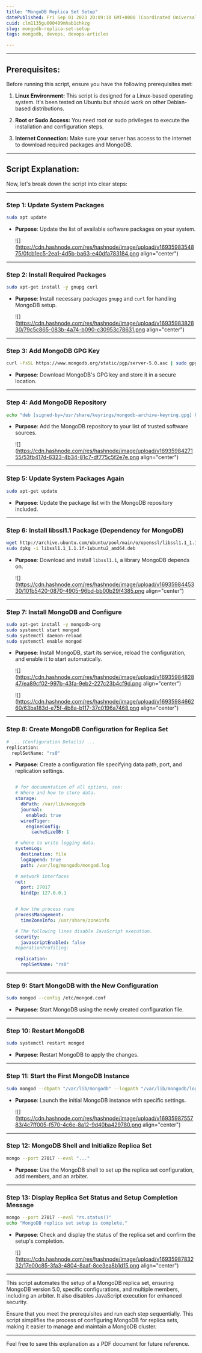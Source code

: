 ```yaml
---
title: "MongoDB Replica Set Setup"
datePublished: Fri Sep 01 2023 20:09:10 GMT+0000 (Coordinated Universal Time)
cuid: clm1135gu000409mhab1chkzg
slug: mongodb-replica-set-setup
tags: mongodb, devops, devops-articles

---
```


---

## **Prerequisites:**

Before running this script, ensure you have the following prerequisites met:

1. **Linux Environment:** This script is designed for a Linux-based operating system. It's been tested on Ubuntu but should work on other Debian-based distributions.
    
2. **Root or Sudo Access:** You need root or sudo privileges to execute the installation and configuration steps.
    
3. **Internet Connection:** Make sure your server has access to the internet to download required packages and MongoDB.
    

---

## **Script Explanation:**

Now, let's break down the script into clear steps:

---

### **Step 1: Update System Packages**

```bash
sudo apt update
```

* **Purpose**: Update the list of available software packages on your system.
    
    ![](https://cdn.hashnode.com/res/hashnode/image/upload/v1693598354875/0fcb1ec5-2ea1-4d5b-ba63-e40dfa783184.png align="center")
    

---

### **Step 2: Install Required Packages**

```bash
sudo apt-get install -y gnupg curl
```

* **Purpose**: Install necessary packages `gnupg` and `curl` for handling MongoDB setup.
    
    ![](https://cdn.hashnode.com/res/hashnode/image/upload/v1693598382830/79c5c865-083b-4a74-b090-c30953c78631.png align="center")
    

---

### **Step 3: Add MongoDB GPG Key**

```bash
curl -fsSL https://www.mongodb.org/static/pgp/server-5.0.asc | sudo gpg --dearmor -o /usr/share/keyrings/mongodb-archive-keyring.gpg
```

* **Purpose**: Download MongoDB's GPG key and store it in a secure location.
    

---

### **Step 4: Add MongoDB Repository**

```bash
echo "deb [signed-by=/usr/share/keyrings/mongodb-archive-keyring.gpg] https://repo.mongodb.org/apt/ubuntu focal/mongodb-org/5.0 multiverse" | sudo tee /etc/apt/sources.list.d/mongodb-org-5.0.list
```

* **Purpose**: Add the MongoDB repository to your list of trusted software sources.
    
    ![](https://cdn.hashnode.com/res/hashnode/image/upload/v1693598427155/53fb417d-6323-4b34-81c7-df775c5f2e7e.png align="center")
    

---

### **Step 5: Update System Packages Again**

```bash
sudo apt-get update
```

* **Purpose**: Update the package list with the MongoDB repository included.
    

---

### **Step 6: Install libssl1.1 Package (Dependency for MongoDB)**

```bash
wget http://archive.ubuntu.com/ubuntu/pool/main/o/openssl/libssl1.1_1.1.1f-1ubuntu2_amd64.deb
sudo dpkg -i libssl1.1_1.1.1f-1ubuntu2_amd64.deb
```

* **Purpose**: Download and install `libssl1.1`, a library MongoDB depends on.
    
    ![](https://cdn.hashnode.com/res/hashnode/image/upload/v1693598445330/101b5420-0870-4905-96bd-bb00b29f4385.png align="center")
    

---

### **Step 7: Install MongoDB and Configure**

```bash
sudo apt-get install -y mongodb-org
sudo systemctl start mongod
sudo systemctl daemon-reload
sudo systemctl enable mongod
```

* **Purpose**: Install MongoDB, start its service, reload the configuration, and enable it to start automatically.
    
    ![](https://cdn.hashnode.com/res/hashnode/image/upload/v1693598482847/ea89cf02-997b-43fa-9eb2-227c23b4cf9d.png align="center")
    
    ![](https://cdn.hashnode.com/res/hashnode/image/upload/v1693598466260/63ba183d-e75f-4b8a-b117-37c0196a7468.png align="center")
    

---

### **Step 8: Create MongoDB Configuration for Replica Set**

```bash
# ... (Configuration Details) ...
replication:
  replSetName: "rs0"
```

* **Purpose**: Create a configuration file specifying data path, port, and replication settings.
    
    ```yaml
    
    # for documentation of all options, see:
    # Where and how to store data.
    storage:
      dbPath: /var/lib/mongodb
      journal:
        enabled: true
      wiredTiger:
        engineConfig:
          cacheSizeGB: 1
    
    # where to write logging data.
    systemLog:
      destination: file
      logAppend: true
      path: /var/log/mongodb/mongod.log
    
    # network interfaces
    net:
      port: 27017
      bindIp: 127.0.0.1
    
    
    # how the process runs
    processManagement:
      timeZoneInfo: /usr/share/zoneinfo
    
    # The following lines disable JavaScript execution.
    security:
      javascriptEnabled: false
    #operationProfiling:
    
    replication:
      replSetName: "rs0"
    ```
    

---

### **Step 9: Start MongoDB with the New Configuration**

```bash
sudo mongod --config /etc/mongod.conf
```

* **Purpose**: Start MongoDB using the newly created configuration file.
    

---

### **Step 10: Restart MongoDB**

```bash
sudo systemctl restart mongod
```

* **Purpose**: Restart MongoDB to apply the changes.
    

---

### **Step 11: Start the First MongoDB Instance**

```bash
sudo mongod --dbpath "/var/lib/mongodb" --logpath "/var/lib/mongodb/log/mongod.log" --port 27017 --storageEngine=wiredTiger --wiredTigerCacheSizeGB 1 --journal --replSet rs0 --noScripting
```

* **Purpose**: Launch the initial MongoDB instance with specific settings.
    
    ![](https://cdn.hashnode.com/res/hashnode/image/upload/v1693598755783/4c7ff005-f570-4c6e-8a12-9d40ba429780.png align="center")
    

---

### **Step 12: MongoDB Shell and Initialize Replica Set**

```bash
mongo --port 27017 --eval "..."
```

* **Purpose**: Use the MongoDB shell to set up the replica set configuration, add members, and an arbiter.
    

---

### **Step 13: Display Replica Set Status and Setup Completion Message**

```bash
mongo --port 27017 --eval "rs.status()"
echo "MongoDB replica set setup is complete."
```

* **Purpose**: Check and display the status of the replica set and confirm the setup's completion.
    
    ![](https://cdn.hashnode.com/res/hashnode/image/upload/v1693598783232/17e00c85-3fa3-4804-8aaf-8ce3ea8b1d15.png align="center")
    

---

This script automates the setup of a MongoDB replica set, ensuring MongoDB version 5.0, specific configurations, and multiple members, including an arbiter. It also disables JavaScript execution for enhanced security.

Ensure that you meet the prerequisites and run each step sequentially. This script simplifies the process of configuring MongoDB for replica sets, making it easier to manage and maintain a MongoDB cluster.

---

Feel free to save this explanation as a PDF document for future reference.